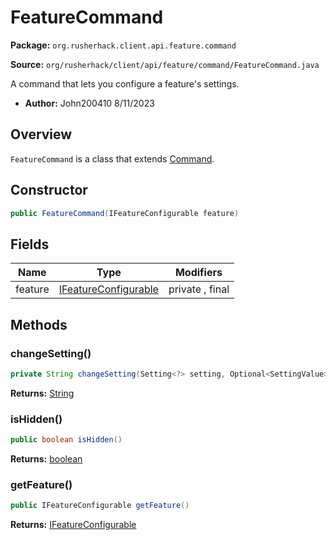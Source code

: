 # FeatureCommand

**Package:** `org.rusherhack.client.api.feature.command`

**Source:** `org/rusherhack/client/api/feature/command/FeatureCommand.java`

A command that lets you configure a feature's settings.
* **Author:** John200410 8/11/2023



## Overview

`FeatureCommand` is a class that extends [Command](/client/api/feature/command/Command.md).

## Constructor

```java
public FeatureCommand(IFeatureConfigurable feature)
```

## Fields

| Name | Type | Modifiers |
|------|------|----------|
| feature | [IFeatureConfigurable](/core/feature/IFeatureConfigurable.md) | private , final |


## Methods

### changeSetting()

```java
private String changeSetting(Setting<?> setting, Optional<SettingValue> value)
```

**Returns:** [String](https://docs.oracle.com/en/java/javase/21/docs/api/java.base/java/lang/String.html)

### isHidden()

```java
public boolean isHidden()
```

**Returns:** [boolean](https://docs.oracle.com/en/java/javase/21/docs/api/java.base/java/lang/Boolean.html)

### getFeature()

```java
public IFeatureConfigurable getFeature()
```

**Returns:** [IFeatureConfigurable](/core/feature/IFeatureConfigurable.md)


